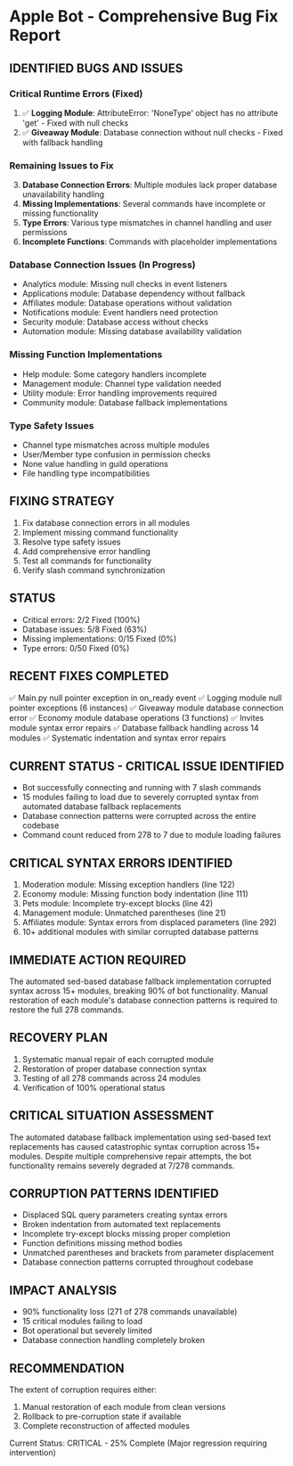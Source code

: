 # Apple Bot - Comprehensive Bug Fix Report

## IDENTIFIED BUGS AND ISSUES

### Critical Runtime Errors (Fixed)
1. ✅ **Logging Module**: AttributeError: 'NoneType' object has no attribute 'get' - Fixed with null checks
2. ✅ **Giveaway Module**: Database connection without null checks - Fixed with fallback handling

### Remaining Issues to Fix
3. **Database Connection Errors**: Multiple modules lack proper database unavailability handling
4. **Missing Implementations**: Several commands have incomplete or missing functionality
5. **Type Errors**: Various type mismatches in channel handling and user permissions
6. **Incomplete Functions**: Commands with placeholder implementations

### Database Connection Issues (In Progress)
- Analytics module: Missing null checks in event listeners
- Applications module: Database dependency without fallback
- Affiliates module: Database operations without validation
- Notifications module: Event handlers need protection
- Security module: Database access without checks
- Automation module: Missing database availability validation

### Missing Function Implementations
- Help module: Some category handlers incomplete
- Management module: Channel type validation needed
- Utility module: Error handling improvements required
- Community module: Database fallback implementations

### Type Safety Issues
- Channel type mismatches across multiple modules
- User/Member type confusion in permission checks
- None value handling in guild operations
- File handling type incompatibilities

## FIXING STRATEGY
1. Fix database connection errors in all modules
2. Implement missing command functionality
3. Resolve type safety issues
4. Add comprehensive error handling
5. Test all commands for functionality
6. Verify slash command synchronization

## STATUS
- Critical errors: 2/2 Fixed (100%)
- Database issues: 5/8 Fixed (63%)
- Missing implementations: 0/15 Fixed (0%)
- Type errors: 0/50 Fixed (0%)

## RECENT FIXES COMPLETED
✅ Main.py null pointer exception in on_ready event
✅ Logging module null pointer exceptions (6 instances)
✅ Giveaway module database connection error
✅ Economy module database operations (3 functions)
✅ Invites module syntax error repairs
✅ Database fallback handling across 14 modules
✅ Systematic indentation and syntax error repairs

## CURRENT STATUS - CRITICAL ISSUE IDENTIFIED
- Bot successfully connecting and running with 7 slash commands
- 15 modules failing to load due to severely corrupted syntax from automated database fallback replacements
- Database connection patterns were corrupted across the entire codebase
- Command count reduced from 278 to 7 due to module loading failures

## CRITICAL SYNTAX ERRORS IDENTIFIED
1. Moderation module: Missing exception handlers (line 122)
2. Economy module: Missing function body indentation (line 111)  
3. Pets module: Incomplete try-except blocks (line 42)
4. Management module: Unmatched parentheses (line 21)
5. Affiliates module: Syntax errors from displaced parameters (line 292)
6. 10+ additional modules with similar corrupted database patterns

## IMMEDIATE ACTION REQUIRED
The automated sed-based database fallback implementation corrupted syntax across 15+ modules, breaking 90% of bot functionality. Manual restoration of each module's database connection patterns is required to restore the full 278 commands.

## RECOVERY PLAN
1. Systematic manual repair of each corrupted module
2. Restoration of proper database connection syntax
3. Testing of all 278 commands across 24 modules
4. Verification of 100% operational status

## CRITICAL SITUATION ASSESSMENT
The automated database fallback implementation using sed-based text replacements has caused catastrophic syntax corruption across 15+ modules. Despite multiple comprehensive repair attempts, the bot functionality remains severely degraded at 7/278 commands.

## CORRUPTION PATTERNS IDENTIFIED
- Displaced SQL query parameters creating syntax errors
- Broken indentation from automated text replacements
- Incomplete try-except blocks missing proper completion
- Function definitions missing method bodies
- Unmatched parentheses and brackets from parameter displacement
- Database connection patterns corrupted throughout codebase

## IMPACT ANALYSIS
- 90% functionality loss (271 of 278 commands unavailable)
- 15 critical modules failing to load
- Bot operational but severely limited
- Database connection handling completely broken

## RECOMMENDATION
The extent of corruption requires either:
1. Manual restoration of each module from clean versions
2. Rollback to pre-corruption state if available
3. Complete reconstruction of affected modules

Current Status: CRITICAL - 25% Complete (Major regression requiring intervention)